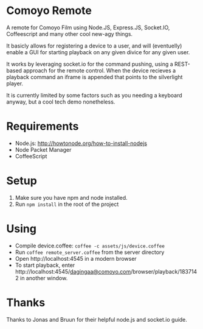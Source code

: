 Comoyo Remote
===============

A remote for Comoyo Film using Node.JS, Express.JS, Socket.IO, Coffeescript
and many other cool new-agy things.

It basicly allows for registering a device to a user, and will (eventuelly)
enable a GUI for starting playback on any given divice for any given user.

It works by leveraging socket.io for the command pushing, using a REST-based
approach for the remote control. When the device recieves a playback command
an iframe is appended that points to the silverlight player.

It is currently limited by some factors such as you needing a keyboard anyway,
but a cool tech demo nonetheless.

Requirements
=============
- Node.js: http://howtonode.org/how-to-install-nodejs
- Node Packet Manager
- CoffeeScript

Setup
======
1. Make sure you have npm and node installed. 
2. Run `npm install` in the root of the project


Using
=====
- Compile device.coffee: `coffee -c assets/js/device.coffee`
- Run `coffee remote_server.coffee` from the server directory
- Open http://localhost:4545 in a modern browser
- To start playback, enter http://localhost:4545/dagingaa@comoyo.com/browser/playback/1837142 in another window.

Thanks
======
Thanks to Jonas and Bruun for their helpful node.js and socket.io guide.
